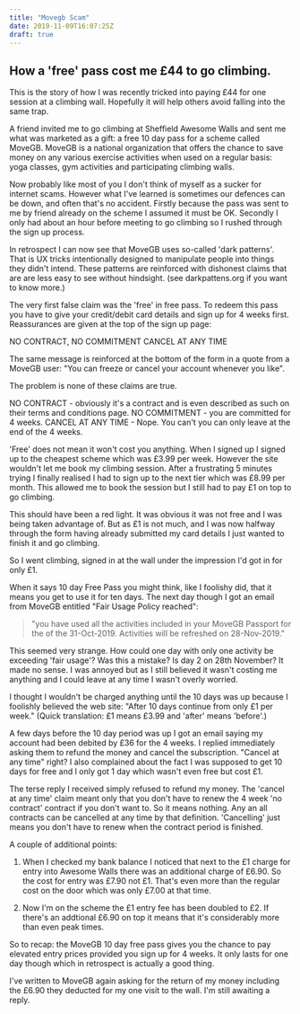 ```yaml
---
title: "Movegb Scam"
date: 2019-11-09T16:07:25Z
draft: true
---
```


## How a 'free' pass cost me £44 to go climbing.

This is the story of how I was recently tricked into paying £44 for one session at a climbing wall. Hopefully it will help others avoid falling into the same trap.

A friend invited me to go climbing at Sheffield Awesome Walls and sent me what was marketed as a gift: a free 10 day pass for a scheme called MoveGB. MoveGB is a national organization that offers the chance to save money on any various exercise activities when used on a regular basis: yoga classes, gym activities and participating climbing walls.

Now probably like most of you I don't think of myself as a sucker for internet scams. However what I've learned is sometimes our defences can be down, and often that's no accident. Firstly because the pass was sent to me by friend already on the scheme I assumed it must be OK. Secondly I only had about an hour before meeting to go climbing so I rushed through the sign up process.

In retrospect I can now see that MoveGB uses so-called 'dark patterns'. That is UX tricks intentionally designed to manipulate people into things they didn't intend. These patterns are reinforced with dishonest claims that are are less easy to see without hindsight. (see darkpattens.org if you want to know more.)

The very first false claim was the 'free' in free pass. To redeem this pass you have to give your credit/debit card details and sign up for 4 weeks first. Reassurances are given at the top of the sign up page:

NO CONTRACT, NO COMMITMENT
CANCEL AT ANY TIME

The same message is reinforced at the bottom of the form in a quote from a MoveGB user: "You can freeze or cancel your account whenever you like".

The problem is none of these claims are true.

NO CONTRACT - obviously it's a contract and is even described as such on their terms and conditions page.
NO COMMITMENT - you are committed for 4 weeks.
CANCEL AT ANY TIME  - Nope. You can't you can only leave at the end of the 4 weeks.


'Free' does not mean it won't cost you anything. When I signed up I signed up to the cheapest scheme which was £3.99 per week. However the site wouldn't let me book my climbing session. After a frustrating 5 minutes trying I finally realised I had to sign up to the next tier which was £8.99 per month. This allowed me to book the session but I still had to pay £1 on top to go climbing.

This should have been a red light. It was obvious it was not free and I was being taken advantage of. But as £1 is not much, and I was now halfway through the form having already submitted my card details I just wanted to finish it and go climbing.

So I went climbing, signed in at the wall under the impression I'd got in for only £1.

When it says 10 day Free Pass you might think, like I foolishy did, that it means you get to use it for ten days. The next day though I got an email from MoveGB entitled "Fair Usage Policy reached":

> "you have used all the activities included in your MoveGB Passport for the of the 31-Oct-2019. Activities will be refreshed on 28-Nov-2019."

This seemed very strange. How could one day with only one activity be exceeding 'fair usage'? Was this a mistake? Is day 2 on 28th November? It made no sense. I was annoyed but as I still believed it wasn't costing me anything and I could leave at any time I wasn't overly worried.

I thought I wouldn't be charged anything until the 10 days was up because I foolishly believed the web site: "After 10 days continue from only £1 per week." (Quick translation: £1 means £3.99 and 'after' means 'before'.)

A few days before the 10 day period was up I got an email saying my account had been debited by £36 for the 4 weeks. I replied immediately asking them to refund the money and cancel the subscription. "Cancel at any time" right? I also complained about the fact I was supposed to get 10 days for free and I only got 1 day which wasn't even free but cost £1.

The terse reply I received simply refused to refund my money. The 'cancel at any time' claim meant only that you don't have to renew the 4 week 'no contract' contract if you don't want to. So it means nothing. Any an all contracts can be cancelled at any time by that definition. 'Cancelling' just means you don't have to renew when the contract period is finished. 

A couple of additional points:

1. When I checked my bank balance I noticed that next to the £1 charge for entry into Awesome Walls there was an additional charge of £6.90. So the cost for entry was £7.90 not £1. That's even more than the regular cost on the door which was only £7.00 at that time.

2. Now I'm on the scheme the £1 entry fee has been doubled to £2. If there's an addtional £6.90 on top it means that it's considerably more than even peak times.

So to recap: the MoveGB 10 day free pass gives you the chance to pay elevated entry prices provided you sign up for 4 weeks. It only lasts for one day though which in retrospect is actually a good thing. 

I've written to MoveGB again asking for the return of my money including the £6.90 they deducted for my one visit to the wall. I'm still awaiting a reply.

